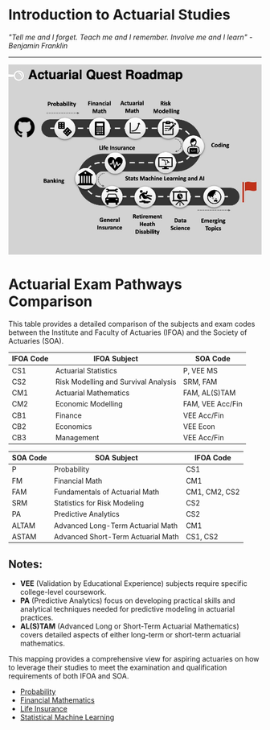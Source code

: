 


# Introduction to Actuarial Studies 

_"Tell me and I forget. Teach me and I remember. Involve me and I learn" - Benjamin Franklin_


---
![Quest Guide](quest.jpg)


# Actuarial Exam Pathways Comparison

This table provides a detailed comparison of the subjects and exam codes between the Institute and Faculty of Actuaries (IFOA) and the Society of Actuaries (SOA).

| IFOA Code | IFOA Subject                             | SOA Code         |
|-----------|------------------------------------------|------------------|
| CS1       | Actuarial Statistics                     | P, VEE MS        |
| CS2       | Risk Modelling and Survival Analysis     | SRM, FAM         |
| CM1       | Actuarial Mathematics                    | FAM, AL(S)TAM    |
| CM2       | Economic Modelling                       | FAM, VEE Acc/Fin |
| CB1       | Finance                                  | VEE Acc/Fin      |
| CB2       | Economics                                | VEE Econ         |
| CB3       | Management                               | VEE Acc/Fin      |
                                                                      

| SOA Code | SOA Subject                                 | IFOA Code         |
|----------|---------------------------------------------|-------------------|
| P        | Probability                                 | CS1               |
| FM       | Financial Math                              | CM1               |
| FAM      | Fundamentals of Actuarial Math              | CM1, CM2, CS2     |
| SRM      | Statistics for Risk Modeling                | CS2               |
| PA       | Predictive Analytics                        | CS2               |
| ALTAM    | Advanced Long-Term Actuarial Math           | CM1               |
| ASTAM    | Advanced Short-Term Actuarial Math          | CS1, CS2          |



## Notes:
- **VEE** (Validation by Educational Experience) subjects require specific college-level coursework.
- **PA** (Predictive Analytics) focus on developing practical skills and analytical techniques needed for predictive modeling in actuarial practices.
- **AL(S)TAM** (Advanced Long or Short-Term Actuarial Mathematics) covers detailed aspects of either long-term or short-term actuarial mathematics.


This mapping provides a comprehensive view for aspiring actuaries on how to leverage their studies to meet the examination and qualification requirements of both IFOA and SOA.
* [Probability](probability.md)
* [Financial Mathematics](financial_math.md)
* [Life Insurance](life.md)
* [Statistical Machine Learning](statsml.md)
